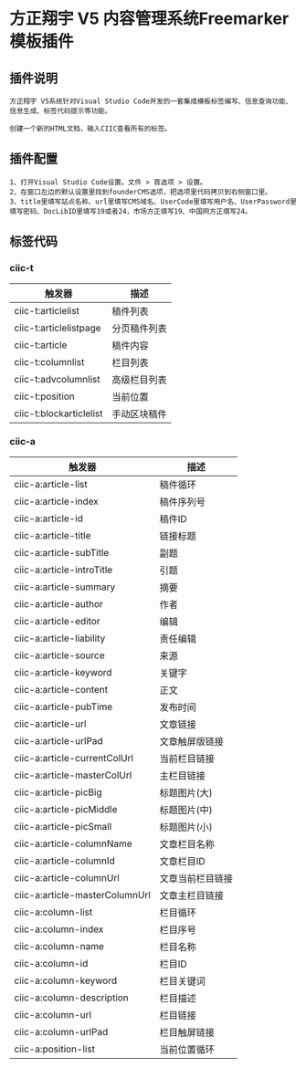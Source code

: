 # 方正翔宇 V5 内容管理系统Freemarker模板插件

## 插件说明
    方正翔宇 V5系统针对Visual Studio Code开发的一套集成模板标签编写、信息查询功能、信息生成、标签代码提示等功能。
    
    创建一个新的HTML文档，输入CIIC查看所有的标签。

## 插件配置
    1、打开Visual Studio Code设置。文件 > 首选项 > 设置。
    2、在窗口左边的默认设置里找到founderCMS选项，把选项里代码拷贝到右侧窗口里。
    3、title里填写站点名称、url里填写CMS域名、UserCode里填写用户名、UserPassword里填写密码、DocLibID里填写19或者24，市场方正填写19、中国网方正填写24。

## 标签代码

### ciic-t
触发器 | 描述
--- | ---
ciic-t:articlelist | 稿件列表
ciic-t:articlelistpage | 分页稿件列表
ciic-t:article | 稿件内容
ciic-t:columnlist | 栏目列表
ciic-t:advcolumnlist | 高级栏目列表
ciic-t:position | 当前位置
ciic-t:blockarticlelist | 手动区块稿件

### ciic-a
触发器 | 描述
--- | ---
ciic-a:article-list | 稿件循环
ciic-a:article-index | 稿件序列号
ciic-a:article-id | 稿件ID
ciic-a:article-title | 链接标题
ciic-a:article-subTitle | 副题
ciic-a:article-introTitle | 引题
ciic-a:article-summary | 摘要
ciic-a:article-author | 作者
ciic-a:article-editor | 编辑
ciic-a:article-liability | 责任编辑
ciic-a:article-source | 来源
ciic-a:article-keyword | 关键字
ciic-a:article-content | 正文
ciic-a:article-pubTime | 发布时间
ciic-a:article-url | 文章链接
ciic-a:article-urlPad | 文章触屏版链接
ciic-a:article-currentColUrl | 当前栏目链接
ciic-a:article-masterColUrl | 主栏目链接
ciic-a:article-picBig | 标题图片(大)
ciic-a:article-picMiddle | 标题图片(中)
ciic-a:article-picSmall | 标题图片(小)
ciic-a:article-columnName | 文章栏目名称
ciic-a:article-columnId | 文章栏目ID
ciic-a:article-columnUrl | 文章当前栏目链接
ciic-a:article-masterColumnUrl | 文章主栏目链接
ciic-a:column-list | 栏目循环
ciic-a:column-index | 栏目序号
ciic-a:column-name | 栏目名称
ciic-a:column-id | 栏目ID
ciic-a:column-keyword | 栏目关键词
ciic-a:column-description | 栏目描述
ciic-a:column-url | 栏目链接
ciic-a:column-urlPad | 栏目触屏链接
ciic-a:position-list | 当前位置循环